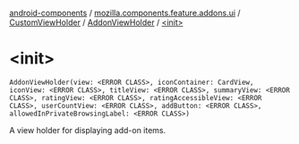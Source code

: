 [android-components](../../../index.md) / [mozilla.components.feature.addons.ui](../../index.md) / [CustomViewHolder](../index.md) / [AddonViewHolder](index.md) / [&lt;init&gt;](./-init-.md)

# &lt;init&gt;

`AddonViewHolder(view: <ERROR CLASS>, iconContainer: CardView, iconView: <ERROR CLASS>, titleView: <ERROR CLASS>, summaryView: <ERROR CLASS>, ratingView: <ERROR CLASS>, ratingAccessibleView: <ERROR CLASS>, userCountView: <ERROR CLASS>, addButton: <ERROR CLASS>, allowedInPrivateBrowsingLabel: <ERROR CLASS>)`

A view holder for displaying add-on items.

